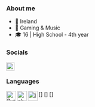 ### About me

- 🌊 Ireland
- 🌟 Gaming & Music
- 🎓 16 | High School - 4th year

### Socials

[<img align="left" alt="belleeun | YouTube" width="22px" src="https://cdn.jsdelivr.net/npm/simple-icons@v3/icons/youtube.svg" />][youtube]


<br />

### Languages

[<img align="left" alt="Python" width="26px" src="https://raw.githubusercontent.com/jmnote/z-icons/master/svg/python.svg" />]
[<img align="left" alt="php" width="26px" src="https://raw.githubusercontent.com/jmnote/z-icons/master/svg/php.svg" />]
[<img align="left" alt="java" width="26px" src="https://raw.githubusercontent.com/jmnote/z-icons/master/svg/java.svg" />]


[youtube]: https://www.youtube.com/channel/UC--8COgkC-AQTt6kUVRoosg
